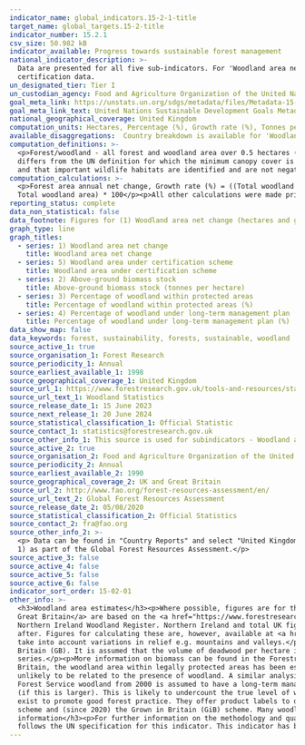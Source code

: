 ```yaml
---
indicator_name: global_indicators.15-2-1-title
target_name: global_targets.15-2-title
indicator_number: 15.2.1
csv_size: 50.982 kB
indicator_available: Progress towards sustainable forest management
national_indicator_description: >-
  Data are presented for all five sub-indicators. For 'Woodland area net change' and 'Woodland area under independently verified management certification schemes' numbers may differ to those on the UN data site due to differences in when data are updated, and differences in the handling of
  certification data.
un_designated_tier: Tier I
un_custodian_agency: Food and Agriculture Organization of the United Nations (FAO)
goal_meta_link: https://unstats.un.org/sdgs/metadata/files/Metadata-15-02-01.pdf 
goal_meta_link_text: United Nations Sustainable Development Goals Metadata (PDF 756 KB)
national_geographical_coverage: United Kingdom
computation_units: Hectares, Percentage (%), Growth rate (%), Tonnes per hectare
available_disaggregations:  Country breakdown is available for 'Woodland area net change' and 'Woodland area under independently verified management certification schemes'.
computation_definitions: >-
  <p>Forest/woodland - all forest and woodland area over 0.5 hectares (0.1 hectares in Northern Ireland) with a minimum of 20% canopy cover (or the potential to achieve it) and a minimum width of 20 metres, including areas of new planting, clearfell, windblow and restocked areas. This
  differs from the UN definition for which the minimum canopy cover is 10% (or the potential to achieve it).</p><p>Woodland certification - assesses management practices against agreed environmental standards. Certification requires that wood products are harvested legally and sustainably,
  and that important wildlife habitats are identified and are not negatively impacted by management. Woodland certification schemes promote good forest practice and are used to demonstrate that wood or wood products come from well-managed forests.</p>
computation_calculations: >-
  <p>Forest area annual net change, Growth rate (%) = ((Total woodland area in year n - Total woodland area in year n-1) / Total woodland area in year n-1) * 100</p><p>Percentage of woodland area under independently verified management certification schemes = (Certified woodland area /
  Total woodland area) * 100</p><p>All other calculations were made prior to data acquisition and further information on these can be found in 'Other information' below and in the links in the sources tab.</p>
reporting_status: complete
data_non_statistical: false
data_footnote: Figures for (1) Woodland area net change (hectares and growth %); and (5) Woodland area under certification management (percentage %) for Northern Ireland and the UK are not shown prior to 2013 due to a change in methodology.
graph_type: line
graph_titles:
  - series: 1) Woodland area net change
    title: Woodland area net change
  - series: 5) Woodland area under certification scheme
    title: Woodland area under certification scheme
  - series: 2) Above-ground biomass stock
    title: Above-ground biomass stock (tonnes per hectare)
  - series: 3) Percentage of woodland within protected areas
    title: Percentage of woodland within protected areas (%)
  - series: 4) Percentage of woodland under long-term management plan
    title: Percentage of woodland under long-term management plan (%)
data_show_map: false
data_keywords: forest, sustainability, forests, sustainable, woodland
source_active_1: true
source_organisation_1: Forest Research
source_periodicity_1: Annual
source_earliest_available_1: 1998
source_geographical_coverage_1: United Kingdom
source_url_1: https://www.forestresearch.gov.uk/tools-and-resources/statistics/statistics-by-topic/woodland-statistics/
source_url_text_1: Woodland Statistics
source_release_date_1: 15 June 2023
source_next_release_1: 20 June 2024
source_statistical_classification_1: Official Statistic 
source_contact_1: statistics@forestresearch.gov.uk
source_other_info_1: This source is used for subindicators - Woodland area annual net change, and Woodland area under long-term management plan
source_active_2: true
source_organisation_2: Food and Agriculture Organization of the United Nations (FAO)
source_periodicity_2: Annual
source_earliest_available_2: 1990
source_geographical_coverage_2: UK and Great Britain
source_url_2: http://www.fao.org/forest-resources-assessment/en/
source_url_text_2: Global Forest Resources Assessment
source_release_date_2: 05/08/2020
source_statistical_classification_2: Official Statistics
source_contact_2: fra@fao.org
source_other_info_2: >-
  <p> Data can be found in "Country Reports" and select "United Kingdom".</p><p>This source has been used for statistics on biomass, forest area with protected areas, and forest area with a long-term management plan.</p><p> These data are collected by FAO from Forest Research (see Source
  1) as part of the Global Forest Resources Assessment.</p>
source_active_3: false
source_active_4: false
source_active_5: false
source_active_6: false
indicator_sort_order: 15-02-01
other_info: >-
  <h3>Woodland area estimates</h3><p>Where possible, figures are for the woodland area certified, rather than the land area certified.</p><p><a href="https://data.gov.uk/dataset/f316113c-acdf-445b-8576-2bd87e81bf17/national-forest-inventory-woodland-gb-2018">Woodland area estimates for
  Great Britain</a> are based on the <a href="https://www.forestresearch.gov.uk/tools-and-resources/national-forest-inventory/">National Forest Inventory (NFI) Woodland map</a>.</p><p>For Northern Ireland, following a change of methodology in 2012, woodland area estimates are based on the
  Northern Ireland Woodland Register. Northern Ireland and total UK figures for percentage of forest area with a long-term management plan, and forest area annual net change prior to 2013 are not shown here, as estimates before the change in methodology are not directly comparable to those
  after. Figures for calculating these are, however, available at <a href="https://www.forestresearch.gov.uk/tools-and-resources/statistics/statistics-by-topic/woodland-statistics/">Forest Research</a>.</p><p>The land area and forest area measurements used here are ‘flat’ as they do not
  take into account variations in relief e.g. mountains and valleys.</p><h3>Biomass stock</h3><p>Data for biomass stock are estimated using National Forest Inventory (NFI) estimates of 218 thousand oven dry tonnes for conifers, and 208 thousand oven dry tonnes for broadleaves in Great
  Britain (GB). It is assumed that the volume of deadwood per hectare is unchanged over time, and that all estimates per hectare for the UK are similar to GB levels. Growing stock estimates have been used to uprate GB biomass figures from the NFI report to UK figures and to derive a time
  series.</p><p>More information on biomass can be found in the Forestry Commission publication on <a href="https://www.forestresearch.gov.uk/publications/biomass-in-live-woodland-trees-in-britain/">Biomass in live woodland trees in Britain</a>.</p><h3>Protected areas</h3><p>For Great
  Britain, the woodland area within legally protected areas has been estimated by overlaying the National Forest Inventory woodland map with maps of designated areas. Geological Sites of Special Scientific Interest have been excluded from this analysis, as the designation in these cases is
  unlikely to be related to the presence of woodland. A similar analysis was undertaken by the Northern Ireland Forest Service for the Forest Resources Assessment 2015.</p><h3>Long-term management plans</h3><p>All Forestry England, Forestry and Land Scotland, Natural Resources Wales, and
  Forest Service woodland from 2000 is assumed to have a long-term management plan. For private sector woodland, the area of woodland with a long-term management plan has been estimated from data held in administrative systems for Grants & Regulations, or for areas of certified woodland
  (if this is larger). This is likely to undercount the true level of woodland with a long-term management plan.</p><h3>Independently verified management certification schemes</h3><p>Forestry certification schemes are owned by national or international non-governmental organisations and
  exist to promote good forest practice. They offer product labels to demonstrate that wood or wood products come from well-managed forests. Certified woodland areas are based the Forest Stewardship Council (FSC) scheme, the Programme for the Endorsement of Forest Certification (PEFC)
  scheme and (since 2020) the Grown in Britain (GiB) scheme. Many woodlands are certified under more than one scheme. Further details can be found in the <a href="https://cdn.forestresearch.gov.uk/2023/06/PWS-statsnotice-15jun23.pdf">Provisional Woodland Statistics 2023</a>.</p><h3>Further
  information</h3><p>For further information on the methodology and quality of woodland area estimates please see the <a href="https://www.forestresearch.gov.uk/tools-and-resources/statistics/statistics-by-topic/woodland-statistics/">Forest Research Woodland Statistics</a>.</p><p> Data
  follows the UN specification for this indicator. This indicator has been identified in collaboration with topic experts.
---
```

